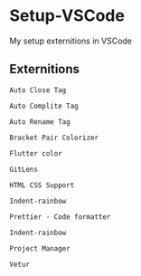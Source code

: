 # Setup-VSCode
My setup externitions in VSCode
## Externitions
```
Auto Close Tag
```
```
Auto Complite Tag
```
```
Auto Rename Tag
```
```
Bracket Pair Colorizer
```
```
Flutter color
```
```
GitLens
```
```
HTML CSS Support
```
```
Indent-rainbow
```
```
Prettier - Code formatter
```
```
Indent-rainbow
```
```
Project Manager
```
```
Vetur
```
